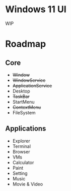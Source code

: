# Windows 11 UI
WIP

# Roadmap

## Core
- ~~Window~~
- ~~WindowService~~
- ~~ApplicationService~~
- Desktop
- ~~TaskBar~~
- StartMenu
- ~~ContextMenu~~
- FileSystem

## Applications
- Explorer
- Terminal
- Browser
- VMs
- Calculator
- Paint
- Setting
- Music
- Movie & Video
